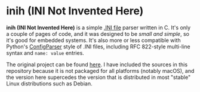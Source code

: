 # inih (INI Not Invented Here)

**inih (INI Not Invented Here)** is a simple [.INI
file](http://en.wikipedia.org/wiki/INI_file) parser written in C. It's only a
couple of pages of code, and it was designed to be _small and simple_, so it's
good for embedded systems. It's also more or less compatible with Python's
[ConfigParser](http://docs.python.org/library/configparser.html) style of .INI
files, including RFC 822-style multi-line syntax and `name: value` entries.

The original project can be found [here](https://github.com/benhoyt/inih). I
have included the sources in this repository because it is not packaged for all
platforms (notably macOS), and the version here supercedes the version that is
distributed in most "stable" Linux distributions such as Debian.

